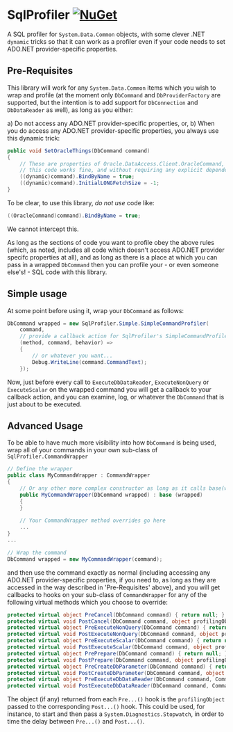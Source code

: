 # SqlProfiler [![NuGet](https://img.shields.io/nuget/v/SqlProfiler.svg)](https://nuget.org/packages/SqlProfiler)

A SQL profiler for `System.Data.Common` objects, with some clever .NET `dynamic` tricks so that it can work as a profiler even if your code needs to set ADO.NET provider-specific properties.

## Pre-Requisites

This library will work for any `System.Data.Common` items which you wish to wrap and profile (at the moment only `DbCommand` and `DbProviderFactory` are supported, but the intention is to add support for `DbConnection` and `DbDataReader` as well), as long as you either:

a) Do not access any ADO.NET provider-specific properties, or,
b) When you do access any ADO.NET provider-specific properties, you always use this dynamic trick:

```c#
public void SetOracleThings(DbCommand command)
{
    // These are properties of Oracle.DataAccess.Client.OracleCommand, not of System.Data.Common, but
    // this code works fine, and without requiring any explicit dependency on the Oracle ADO.NET library
    ((dynamic)command).BindByName = true;
    ((dynamic)command).InitialLONGFetchSize = -1;
}
```

To be clear, to use this library, *do not use* code like:

```c#
((OracleCommand)command).BindByName = true;
```

We cannot intercept this.

As long as the sections of code you want to profile obey the above rules (which, as noted, includes all code which doesn't access ADO.NET provider specifc properties at all), and as long as there is a place at which you can pass in a wrapped `DbCommand` then you can profile your - or even someone else's! - SQL code with this library.

## Simple usage

At some point before using it, wrap your `DbCommand` as follows:

```c#
DbCommand wrapped = new SqlProfiler.Simple.SimpleCommandProfiler(
    command,
    // provide a callback action for SqlProfiler's SimpleCommandProfiler
    (method, command, behavior) =>
    {
        // or whatever you want...
        Debug.WriteLine(command.CommandText);
    });
```

Now, just before every call to `ExecuteDbDataReader`, `ExecuteNonQuery` or `ExecuteScalar` on the wrapped command you will get a callback to your callback action, and you can examine, log, or whatever the `DbCommand` that is just about to be executed.

## Advanced Usage

To be able to have much more visibility into how `DbCommand` is being used, wrap all of your commands in your own sub-class of `SqlProfiler.CommandWrapper`

```c#
// Define the wrapper
public class MyCommandWrapper : CommandWrapper
{
    // Or any other more complex constructor as long as it calls base(wrapped)
    public MyCommandWrapper(DbCommand wrapped) : base (wrapped)
    {
    }
    
    // Your CommandWrapper method overrides go here
    ...
}
...

// Wrap the command
DbCommand wrapped = new MyCommandWrapper(command);
```

and then use the command exactly as normal (including accessing any ADO.NET provider-specific properties, if you need to, as long as they are accessed in the way described in 'Pre-Requisites' above), and you will get callbacks to hooks on your sub-class of `CommandWrapper` for any of the following virtual methods which you choose to override:

```c#
protected virtual object PreCancel(DbCommand command) { return null; }
protected virtual void PostCancel(DbCommand command, object profilingObject) {}
protected virtual object PreExecuteNonQuery(DbCommand command) { return null; }
protected virtual void PostExecuteNonQuery(DbCommand command, object profilingObject) {}
protected virtual object PreExecuteScalar(DbCommand command) { return null; }
protected virtual void PostExecuteScalar(DbCommand command, object profilingObject) {}
protected virtual object PrePrepare(DbCommand command) { return null; }
protected virtual void PostPrepare(DbCommand command, object profilingObject) {}
protected virtual object PreCreateDbParameter(DbCommand command) { return null; }
protected virtual void PostCreateDbParameter(DbCommand command, object profilingObject) {}
protected virtual object PreExecuteDbDataReader(DbCommand command, CommandBehavior behavior) { return null; }
protected virtual void PostExecuteDbDataReader(DbCommand command, CommandBehavior behavior, object profilingObject) {}
```

The object (if any) returned from each `Pre...()` hook is the `profilingObject` passed to the corresponding `Post...()` hook. This could be used, for instance, to start and then pass a `System.Diagnostics.Stopwatch`, in order to time the delay between `Pre...()` and `Post...()`.